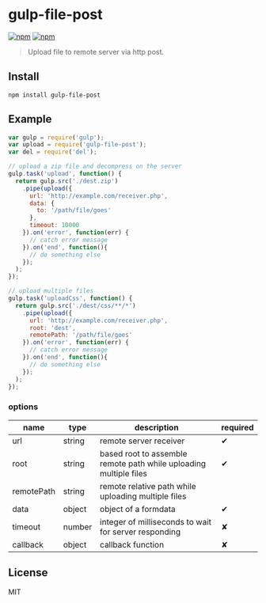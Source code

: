 # gulp-file-post

[![npm](https://img.shields.io/npm/v/gulp-file-post.svg)](https://www.npmjs.com/package/gulp-file-post)
[![npm](https://img.shields.io/npm/dm/gulp-file-post.svg)](https://www.npmjs.com/package/gulp-file-post)

> Upload file to remote server via http post.

## Install

```
npm install gulp-file-post
```

## Example

```js
var gulp = require('gulp');
var upload = require('gulp-file-post');
var del = require('del');

// upload a zip file and decompress on the server
gulp.task('upload', function() {
  return gulp.src('./dest.zip')
    .pipe(upload({
      url: 'http://example.com/receiver.php',
      data: {
        to: '/path/file/goes'
      },
      timeout: 10000
    }).on('error', function(err) {
      // catch error message
    }).on('end', function(){
      // do something else
    });
  );
});

// upload multiple files
gulp.task('uploadCss', function() {
  return gulp.src('./dest/css/**/*')
    .pipe(upload({
      url: 'http://example.com/receiver.php',
      root: 'dest',
      remotePath: '/path/file/goes'
    }).on('error', function(err) {
      // catch error message
    }).on('end', function(){
      // do something else
    });
  );
});
```

### options

name | type | description | required
--- | --- | --- | ---
url | string | remote server receiver | ✔
root | string | based root to assemble remote path while uploading multiple files | ✔
remotePath | string | remote relative path while uploading multiple files
data | object | object of a formdata | ✔
timeout | number | integer of milliseconds to wait for server responding | ✘
callback | object | callback function | ✘

## License

MIT

